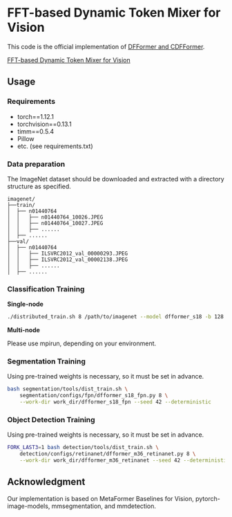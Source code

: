 # FFT-based Dynamic Token Mixer for Vision

This code is the official implementation of [DFFormer and CDFFormer](https://arxiv.org/pdf/2303.03932.pdf).

[FFT-based Dynamic Token Mixer for Vision](https://arxiv.org/pdf/2303.03932.pdf)

## Usage

### Requirements

- torch==1.12.1
- torchvision==0.13.1
- timm==0.5.4
- Pillow
- etc. (see requirements.txt)

### Data preparation

The ImageNet dataset should be downloaded and extracted with a directory
structure as specified.

```
imagenet/
├──train/
│  ├── n01440764
│  │   ├── n01440764_10026.JPEG
│  │   ├── n01440764_10027.JPEG
│  │   ├── ......
│  ├── ......
├──val/
│  ├── n01440764
│  │   ├── ILSVRC2012_val_00000293.JPEG
│  │   ├── ILSVRC2012_val_00002138.JPEG
│  │   ├── ......
│  ├── ......
```

### Classification Training

**Single-node**

```bash
./distributed_train.sh 8 /path/to/imagenet --model dfformer_s18 -b 128 -j 8 --opt adamw --epochs 300 --sched cosine --native-amp --img-size 224 --drop-path 0.2 --lr 1e-3 --weight-decay 0.05 --aa rand-m9-mstd0.5-inc1 --smoothing 0.1 --mixup 0.8 --cutmix 1.0 --reprob 0.25 --warmup-lr 1e-6 --warmup-epochs 20 --experiment DFFormer --task-name dfformer_s18
```

**Multi-node**

Please use mpirun, depending on your environment.

### Segmentation Training

Using pre-trained weights is necessary, so it must be set in advance.

```bash
bash segmentation/tools/dist_train.sh \
    segmentation/configs/fpn/dfformer_s18_fpn.py 8 \
    --work-dir work_dir/dfformer_s18_fpn --seed 42 --deterministic
```

### Object Detection Training

Using pre-trained weights is necessary, so it must be set in advance.

```bash
FORK_LAST3=1 bash detection/tools/dist_train.sh \
    detection/configs/retinanet/dfformer_m36_retinanet.py 8 \
    --work-dir work_dir/dfformer_m36_retinanet --seed 42 --deterministic
```

## Acknowledgment

Our implementation is based on MetaFormer Baselines for Vision, pytorch-image-models, mmsegmentation, and mmdetection.
